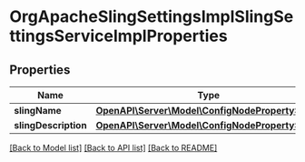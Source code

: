 # OrgApacheSlingSettingsImplSlingSettingsServiceImplProperties

## Properties
Name | Type | Description | Notes
------------ | ------------- | ------------- | -------------
**slingName** | [**OpenAPI\Server\Model\ConfigNodePropertyString**](ConfigNodePropertyString.md) |  | [optional] 
**slingDescription** | [**OpenAPI\Server\Model\ConfigNodePropertyString**](ConfigNodePropertyString.md) |  | [optional] 

[[Back to Model list]](../README.md#documentation-for-models) [[Back to API list]](../README.md#documentation-for-api-endpoints) [[Back to README]](../README.md)


